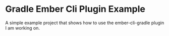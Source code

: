 # Gradle Ember Cli Plugin Example

A simple example project that shows how to use the ember-cli-gradle plugin I am working on.